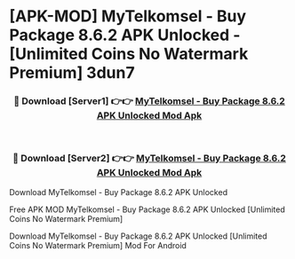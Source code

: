 # [APK-MOD] MyTelkomsel - Buy Package 8.6.2 APK Unlocked - [Unlimited Coins No Watermark Premium] 3dun7



<div align="center">
<h3>🔴 Download [Server1] 👉👉 <a href="https://momento.my/?title=MyTelkomsel_-_Buy_Package_8.6.2_APK_Unlocked">MyTelkomsel - Buy Package 8.6.2 APK Unlocked Mod Apk</a></h3><br>

<h3>🔴 Download [Server2] 👉👉 <a href="https://momento.my/?title=MyTelkomsel_-_Buy_Package_8.6.2_APK_Unlocked">MyTelkomsel - Buy Package 8.6.2 APK Unlocked Mod Apk</a></h3>
</div>



Download MyTelkomsel - Buy Package 8.6.2 APK Unlocked 

Free APK MOD MyTelkomsel - Buy Package 8.6.2 APK Unlocked [Unlimited Coins No Watermark Premium]

Download MyTelkomsel - Buy Package 8.6.2 APK Unlocked [Unlimited Coins No Watermark Premium] Mod For Android
